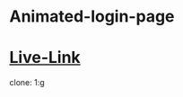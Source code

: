 # Animated-login-page
<h1><a href="https://animated-monkey-login.netlify.app/">Live-Link</a></h1>
clone:
1:g